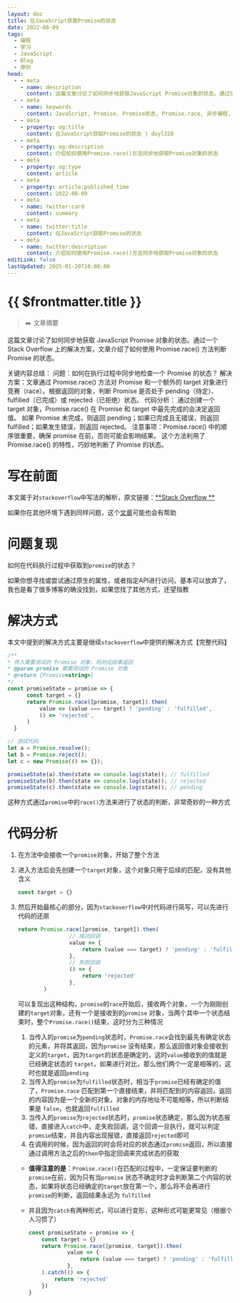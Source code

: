 ```yaml
---
layout: doc
title: 在JavaScript获取Promise的状态
date: 2022-08-09
tags:
  - 编程
  - 学习
  - JavaScript
  - Blog
  - 原创
head:
  - - meta
    - name: description
      content: 这篇文章讨论了如何同步地获取JavaScript Promise对象的状态。通过Stack Overflow上的解决方案，介绍了如何使用Promise.race()方法判断Promise的状态。文章详细解释了通过Promise.race()对Promise和一个额外的target对象进行竞赛（race），根据返回的对象判断Promise是否处于pending（待定）、fulfilled（已完成）或rejected（已拒绝）状态
  - - meta
    - name: keywords
      content: JavaScript, Promise, Promise状态, Promise.race, 异步编程, Promise pending, Promise fulfilled, Promise rejected, JS异步, 前端开发
  - - meta
    - property: og:title
      content: 在JavaScript获取Promise的状态 | duyl328
  - - meta
    - property: og:description
      content: 介绍如何使用Promise.race()方法同步地获取Promise对象的状态
  - - meta
    - property: og:type
      content: article
  - - meta
    - property: article:published_time
      content: 2022-08-09
  - - meta
    - name: twitter:card
      content: summary
  - - meta
    - name: twitter:title
      content: 在JavaScript获取Promise的状态
  - - meta
    - name: twitter:description
      content: 介绍如何使用Promise.race()方法同步地获取Promise对象的状态
editLink: false
lastUpdated: 2025-01-20T10:08:00
---
```

# {{ $frontmatter.title }}

>  :black_nib: 文章摘要

<!-- DESC SEP -->

这篇文章讨论了如何同步地获取 JavaScript Promise 对象的状态。通过一个 Stack Overflow 上的解决方案，文章介绍了如何使用
Promise.race() 方法判断 Promise 的状态。

关键内容总结：
问题：如何在执行过程中同步地检查一个 Promise 的状态？
解决方案：文章通过 Promise.race() 方法对 Promise 和一个额外的 target 对象进行竞赛（race）。根据返回的对象，判断 Promise 是否处于
pending（待定）、fulfilled（已完成）或 rejected（已拒绝）状态。
代码分析：
通过创建一个 target 对象，Promise.race() 在 Promise 和 target 中最先完成的会决定返回值。
如果 Promise 未完成，则返回 pending；如果已完成且无错误，则返回 fulfilled；如果发生错误，则返回 rejected。
注意事项：Promise.race() 中的顺序很重要，确保 promise 在前，否则可能会影响结果。
这个方法利用了 Promise.race() 的特性，巧妙地判断了 Promise 的状态。

<!-- DESC SEP -->

# 写在前面

本文属于对`stackoverflow`中写法的解析，原文链接：[**Stack Overflow
** ](https://stackoverflow.com/questions/30564053/how-can-i-synchronously-determine-a-javascript-promises-state)

如果你在其他环境下遇到同样问题，这个[文章](https://blog.csdn.net/Lee_01/article/details/124892590)可能也会有帮助

# 问题复现

如何在代码执行过程中获取到`promise`的状态？

如果你想寻找或尝试通过原生的属性，或者指定API进行访问，基本可以放弃了，我也是看了很多博客的确没找到，如果您找了其他方式，还望指教

# 解决方式

本文中提到的解决方式主要是继续`stackoverflow`中提供的解决方式【完整代码】

  ```js
  /**
 * 传入需要测试的 Promise 对象，将对应结果返回
 * @param promise 需要测试的 Promise 对象
 * @return {Promise<string>}
 */
const promiseState = promise => {
        const target = {}
        return Promise.race([promise, target]).then(
            value => (value === target) ? 'pending' : 'fulfilled',
            () => 'rejected',
        )
    }

// 测试代码
let a = Promise.resolve();
let b = Promise.reject();
let c = new Promise(() => {});

promiseState(a).then(state => console.log(state)); // fulfilled
promiseState(b).then(state => console.log(state)); // rejected
promiseState(c).then(state => console.log(state)); // pending
  ```

这种方式通过`promise`中的`race()`方法来进行了状态的判断，非常奇妙的一种方式

# 代码分析

1. 在方法中会接收一个`promise`对象，开始了整个方法

2. 进入方法后会先创建一个`target`对象，这个对象只用于后续的匹配，没有其他含义

   ```js
   const target = {}
   ```

3. 然后开始最核心的部分，因为`stackoverflow`中对代码进行简写，可以先进行代码的还原

   ```js
   return Promise.race([promise, target]).then(
                   // 成功回调
                   value => {
                       return (value === target) ? 'pending' : 'fulfilled'
                   },
                   // 失败回调
                   () => {
                       return 'rejected'
                   },
           )
   ```

   可以复现出这种结构，`promise`的`race`开始后，接收两个对象，一个为刚刚创建的`target`对象，还有一个是接收到的`promise`
   对象，当两个其中一个状态结束时，整个`Promise.race()`结束，这时分为三种情况

    1. 当传入的`promise`为`pending`状态时，`Promise.race`会找到最先有确定状态的元素，并将其返回，因为`promise`
       没有结束，那么返回值对象会接收到定义的`target`，因为`target`的状态是确定的，这时`value`接收到的值就是已经确定状态的
       `target`，如果进行对比，那么他们两个一定是相等的，这时也就是返回`pending`
    2. 当传入的`promise`为`fulfilled`状态时，相当于`promise`已经有确定的值了，`Promise.race`
       匹配到第一个直接结束，并将匹配到的内容返回，返回的内容因为是一个全新的对象，对象的内存地址不可能相等，所以判断结果是
       `false`，也就返回`fulfilled`
    3. 当传入的`promise`为`rejected`状态时，`promise`状态确定，那么因为状态报错，直接进入`catch`中，走失败回调，这个回调一旦执行，就可以判定
       `promsie`结束，并且内容出现报错，直接返回`rejected`即可
    4. 在调用的时候，因为返回的时会将对应的状态通过`promise`返回，所以直接通过调用方法之后的`then`中指定回调来完成状态的获取

    - **值得注意的是**：`Promise.race()`在匹配的过程中，一定保证要判断的`promise`在前，因为只有当`promise`
      状态不确定时才会判断第二个内容的状态，如果将状态已经确定的`target`放在第一个，那么将不会再进行`promise`的判断，返回结果永远为
      `fulfilled`

    - 并且因为`catch`有两种形式，可以进行变形，这种形式可能更常见（根据个人习惯了）

      ```js
      const promiseState = promise => {
          const target = {}
          return Promise.race([promise, target]).then(
                  value => {
                      return (value === target) ? 'pending' : 'fulfilled'
                  },
          ).catch(() => {
              return 'rejected'
          })
      }
      ```

